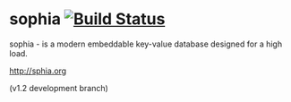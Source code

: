 
# sophia [![Build Status](https://travis-ci.org/pmwkaa/sophia.png?branch=dev)](https://travis-ci.org/pmwkaa/sophia)

sophia - is a modern embeddable key-value database
designed for a high load.

http://sphia.org

(v1.2 development branch)
